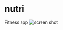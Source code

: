 # nutri
Fitness app
![screen shot](https://user-images.githubusercontent.com/93947154/268331337-31997a99-01ad-475b-b043-0bd5d869e3a1.png)

